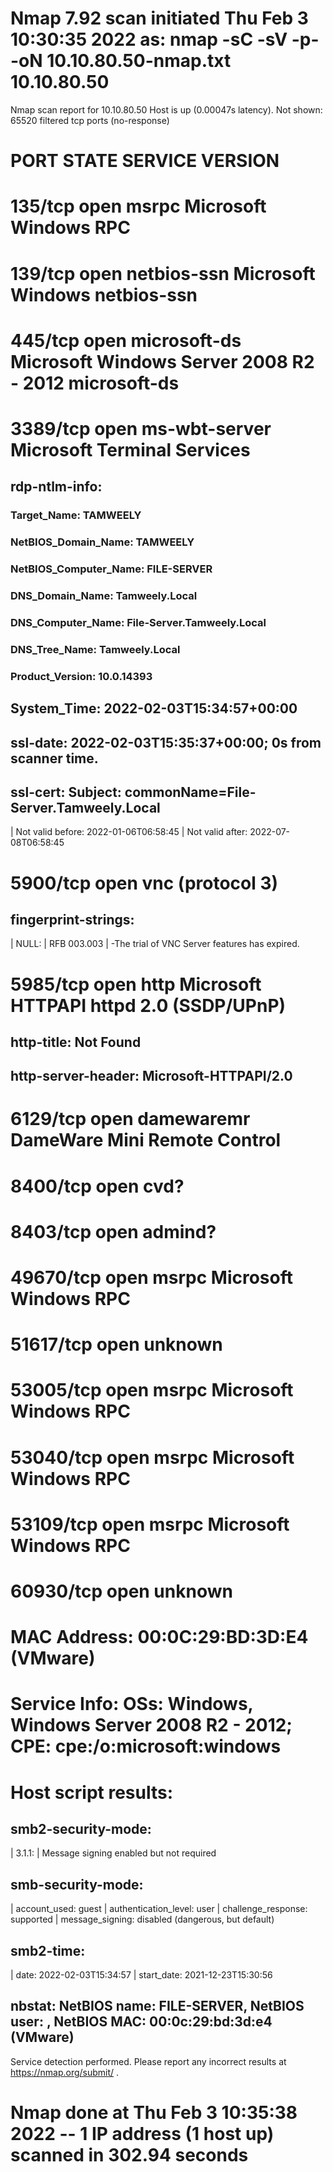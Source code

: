 # Nmap 7.92 scan initiated Thu Feb  3 10:30:35 2022 as: nmap -sC -sV -p- -oN 10.10.80.50-nmap.txt 10.10.80.50
Nmap scan report for 10.10.80.50
Host is up (0.00047s latency).
Not shown: 65520 filtered tcp ports (no-response)
# PORT      STATE SERVICE       VERSION
# 135/tcp   open  msrpc         Microsoft Windows RPC

# 139/tcp   open  netbios-ssn   Microsoft Windows netbios-ssn

# 445/tcp   open  microsoft-ds  Microsoft Windows Server 2008 R2 - 2012 microsoft-ds

# 3389/tcp  open  ms-wbt-server Microsoft Terminal Services
## rdp-ntlm-info: 
### Target_Name: TAMWEELY
### NetBIOS_Domain_Name: TAMWEELY
### NetBIOS_Computer_Name: FILE-SERVER
### DNS_Domain_Name: Tamweely.Local
### DNS_Computer_Name: File-Server.Tamweely.Local
### DNS_Tree_Name: Tamweely.Local
### Product_Version: 10.0.14393
## System_Time: 2022-02-03T15:34:57+00:00
## ssl-date: 2022-02-03T15:35:37+00:00; 0s from scanner time.
## ssl-cert: Subject: commonName=File-Server.Tamweely.Local
| Not valid before: 2022-01-06T06:58:45
| Not valid after:  2022-07-08T06:58:45

# 5900/tcp  open  vnc           (protocol 3)
## fingerprint-strings: 
|   NULL: 
|     RFB 003.003
|     -The trial of VNC Server features has expired.

# 5985/tcp  open  http          Microsoft HTTPAPI httpd 2.0 (SSDP/UPnP)
## http-title: Not Found
## http-server-header: Microsoft-HTTPAPI/2.0

# 6129/tcp  open  damewaremr    DameWare Mini Remote Control

# 8400/tcp  open  cvd?

# 8403/tcp  open  admind?

# 49670/tcp open  msrpc         Microsoft Windows RPC

# 51617/tcp open  unknown

# 53005/tcp open  msrpc         Microsoft Windows RPC
# 53040/tcp open  msrpc         Microsoft Windows RPC
# 53109/tcp open  msrpc         Microsoft Windows RPC

# 60930/tcp open  unknown

# MAC Address: 00:0C:29:BD:3D:E4 (VMware)
# Service Info: OSs: Windows, Windows Server 2008 R2 - 2012; CPE: cpe:/o:microsoft:windows

# Host script results:
## smb2-security-mode: 
|   3.1.1: 
|     Message signing enabled but not required
## smb-security-mode: 
|   account_used: guest
|   authentication_level: user
|   challenge_response: supported
|   message_signing: disabled (dangerous, but default)
## smb2-time: 
|   date: 2022-02-03T15:34:57
|   start_date: 2021-12-23T15:30:56
## nbstat: NetBIOS name: FILE-SERVER, NetBIOS user: <unknown>, NetBIOS MAC: 00:0c:29:bd:3d:e4 (VMware)

Service detection performed. Please report any incorrect results at https://nmap.org/submit/ .
# Nmap done at Thu Feb  3 10:35:38 2022 -- 1 IP address (1 host up) scanned in 302.94 seconds